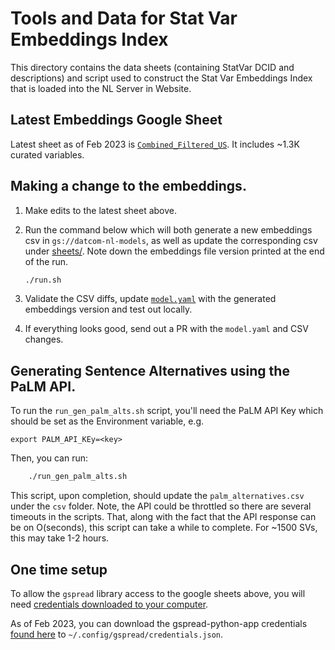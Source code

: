 # Tools and Data for Stat Var Embeddings Index

This directory contains the data sheets (containing StatVar DCID and
descriptions) and script used to construct the Stat Var Embeddings Index that
is loaded into the NL Server in Website.

## Latest Embeddings Google Sheet

Latest sheet as of Feb 2023 is
[`Combined_Filtered_US`](https://docs.google.com/spreadsheets/d/1evJAt0iaPWt5pcw3B7xeAtnp_mneDkUrTL_KMyyS-RQ/edit#gid=212787095).
It includes ~1.3K curated variables.

## Making a change to the embeddings.

1. Make edits to the latest sheet above.

2. Run the command below which will both generate a new embeddings csv in
   `gs://datcom-nl-models`, as well as update the corresponding csv under
   [sheets/](sheets/).  Note down the embeddings file version printed at
   the end of the run.

    ```bash
    ./run.sh
    ```
3. Validate the CSV diffs, update [`model.yaml`](../../../deploy/base/model.yaml) with the generated embeddings version and test out locally.

4. If everything looks good, send out a PR with the `model.yaml` and CSV changes.


## Generating Sentence Alternatives using the PaLM API.
To run the `run_gen_palm_alts.sh` script, you'll need the PaLM API Key which should be set as the Environment variable, e.g. 

```
export PALM_API_KEy=<key>
```

Then, you can run:

```bash
    ./run_gen_palm_alts.sh
```

This script, upon completion, should update the `palm_alternatives.csv` under the `csv` folder. Note, the API could be throttled so there are several timeouts in the scripts. That, along with the fact that the API response can be on O(seconds), this script can take a while to complete. For ~1500 SVs, this may take 1-2 hours.

## One time setup

To allow the `gspread` library access to the google sheets above, you will need [credentials downloaded to your computer](https://docs.gspread.org/en/latest/oauth2.html#for-end-users-using-oauth-client-id).

As of Feb 2023, you can download the gspread-python-app credentials [found here](https://pantheon.corp.google.com/apis/credentials/oauthclient/878764285063-2tqmvvstv8k8cdl7ougccd7ptpnat8d5.apps.googleusercontent.com?project=datcom-204919) to `~/.config/gspread/credentials.json`.


